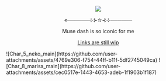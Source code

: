 <p align="center">
  <img src="https://github.com/user-attachments/assets/6aac25f9-62d9-41ec-885e-30f111a9d66f">
</p>
<p align="center">«──────⊹⊱✫⊰⊹──────</p>
<p align="center">Muse dash is so iconic for me</p>
<p align="center">
  <a href="">Links are still wip</a>
</p>
![Char_5_neko_main](https://github.com/user-attachments/assets/4769e306-f754-44ff-b11f-5df2745049ca)
![Char_8_marisa_main](https://github.com/user-attachments/assets/cec0517e-1443-4653-adeb-1f1903b1f187)

